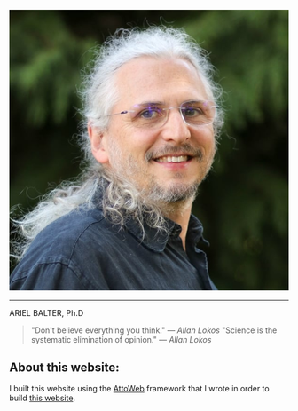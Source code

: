 ![Ariel Balter](assets/img/ArielBalterHeadshot-600x600.jpg)

----------------------------------------------------------------------------------------------
ARIEL BALTER, Ph.D

>"Don't believe everything you think." &mdash; _Allan Lokos_
>"Science is the systematic elimination of opinion." &mdash; _Allan Lokos_

## About this website:
I built this website using the [AttoWeb](http://attoweb.org) framework
that I wrote in order to build [this website](https://github.com/abalter/mywebsite).
